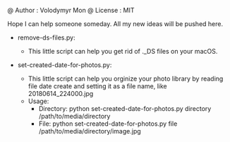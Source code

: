 @ Author  : Volodymyr Mon
@ License : MIT

Hope I can help someone someday.
All my new ideas will be pushed here.

- remove-ds-files.py:
  - This little script can help you get rid of ._DS files on your macOS.

- set-created-date-for-photos.py:
  - This little script can help you orginize your photo library by reading file date create and setting it as a file name, like 20180614_224000.jpg
  - Usage:
  	- Directory: python set-created-date-for-photos.py directory /path/to/media/directory
  	- File: python set-created-date-for-photos.py file /path/to/media/directory/image.jpg
  

